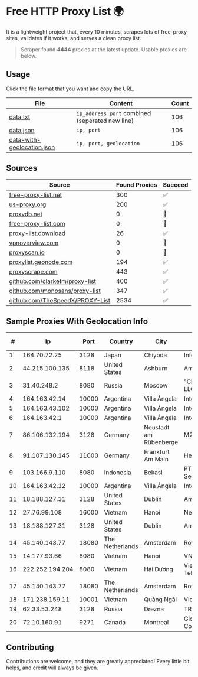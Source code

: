 
# Free HTTP Proxy List 🌍

It is a lightweight project that, every 10 minutes, scrapes lots of free-proxy sites, validates if it works, and serves a clean proxy list.


> Scraper found **4444** proxies at the latest update. Usable proxies are below.

## Usage

Click the file format that you want and copy the URL.


|File|Content|Count|
|----|-------|-----|
|[data.txt](https://raw.githubusercontent.com/themiralay/Proxy-List-World/master/data.txt)|`ip_address:port` combined (seperated new line)|106|
|[data.json](https://raw.githubusercontent.com/themiralay/Proxy-List-World/master/data.json)|`ip, port`|106|
|[data-with-geolocation.json](https://raw.githubusercontent.com/themiralay/Proxy-List-World/master/data-with-geolocation.json)|`ip, port, geolocation`|106|

## Sources

|Source|Found Proxies|Succeed|
|------|-------------|-------|
|[free-proxy-list.net](https://free-proxy-list.net)|300|✅|
|[us-proxy.org](https://www.us-proxy.org)|200|✅|
|[proxydb.net](http://proxydb.net)|0|🚫|
|[free-proxy-list.com](https://free-proxy-list.com/?page=&port=&type%5B%5D=http&type%5B%5D=https&up_time=0&search=Search)|0|🚫|
|[proxy-list.download](https://www.proxy-list.download/HTTP)|26|✅|
|[vpnoverview.com](https://vpnoverview.com/privacy/anonymous-browsing/free-proxy-servers)|0|🚫|
|[proxyscan.io](https://www.proxyscan.io)|0|🚫|
|[proxylist.geonode.com](https://proxylist.geonode.com/api/proxy-list?limit=300&page=1&sort_by=lastChecked&sort_type=desc&protocols=http,https)|194|✅|
|[proxyscrape.com](https://api.proxyscrape.com/v2/?request=displayproxies&protocol=http&timeout=10000&country=all&ssl=all&anonymity=all)|443|✅|
|[github.com/clarketm/proxy-list](https://raw.githubusercontent.com/clarketm/proxy-list/master/proxy-list-raw.txt)|400|✅|
|[github.com/monosans/proxy-list](https://raw.githubusercontent.com/monosans/proxy-list/main/proxies/http.txt)|347|✅|
|[github.com/TheSpeedX/PROXY-List](https://raw.githubusercontent.com/TheSpeedX/PROXY-List/master/http.txt)|2534|✅|


## Sample Proxies With Geolocation Info

|#|Ip|Port|Country|City|Internet Service Provider|
|-|--|----|-------|----|-------------------------|
|1|164.70.72.25|3128|Japan|Chiyoda|InfoSphere|
|2|44.215.100.135|8118|United States|Ashburn|Amazon.com|
|3|31.40.248.2|8080|Russia|Moscow|"Cloud Technologies" LLC trading as Cloud.ru|
|4|164.163.42.14|10000|Argentina|Villa Ángela|Interret Villa Angela SRL|
|5|164.163.43.102|10000|Argentina|Villa Ángela|Interret Villa Angela SRL|
|6|164.163.42.1|10000|Argentina|Villa Ángela|Interret Villa Angela SRL|
|7|86.106.132.194|3128|Germany|Neustadt am Rübenberge|M247 Europe SRL|
|8|91.107.130.145|11000|Germany|Frankfurt Am Main|Hetzner Online AG|
|9|103.166.9.110|8080|Indonesia|Bekasi|PT Akses Bersama Sedaya|
|10|164.163.42.12|10000|Argentina|Villa Ángela|Interret Villa Angela SRL|
|11|18.188.127.31|3128|United States|Dublin|Amazon.com, Inc.|
|12|27.76.99.108|16000|Vietnam|Hanoi|Newass2011xDSLHCMC|
|13|18.188.127.31|3128|United States|Dublin|Amazon.com, Inc.|
|14|45.140.143.77|18080|The Netherlands|Amsterdam|RoyaleHosting BV|
|15|14.177.93.66|8080|Vietnam|Hanoi|VNPT|
|16|222.252.194.204|8080|Vietnam|Hải Dương|VietNam Post and Telecom Corporation|
|17|45.140.143.77|18080|The Netherlands|Amsterdam|RoyaleHosting BV|
|18|171.238.159.11|10001|Vietnam|Quảng Ngãi|Viettel Corporation|
|19|62.33.53.248|3128|Russia|Drezna|TRANS-TELECOM|
|20|72.10.160.91|9271|Canada|Montreal|GloboTech Communications|



## Contributing

Contributions are welcome, and they are greatly appreciated! Every
little bit helps, and credit will always be given.

